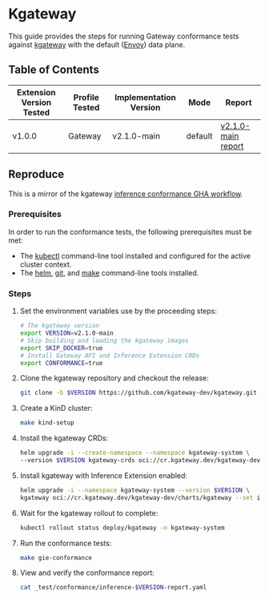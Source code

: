 # Kgateway

This guide provides the steps for running Gateway conformance tests against [kgateway](https://kgateway.dev/) with the default
([Envoy](https://www.envoyproxy.io/)) data plane.

## Table of Contents

| Extension Version Tested | Profile Tested | Implementation Version | Mode    | Report                                                                     |
|--------------------------|----------------|------------------------|---------|----------------------------------------------------------------------------|
| v1.0.0                   | Gateway        | v2.1.0-main            | default | [v2.1.0-main report](./inference-v2.1.0-main-report.yaml)   |

## Reproduce

This is a mirror of the kgateway [inference conformance GHA workflow](https://github.com/kgateway-dev/kgateway/blob/v2.0.x/.github/actions/kube-inference-extension-conformance-tests/action.yaml).

### Prerequisites

In order to run the conformance tests, the following prerequisites must be met:

- The [kubectl](https://kubernetes.io/docs/tasks/tools/) command-line tool installed and configured for the active cluster context.
- The [helm](https://github.com/helm/helm), [git](https://git-scm.com/downloads), and [make](https://www.gnu.org/software/make/) command-line tools installed.

### Steps

1. Set the environment variables use by the proceeding steps:

   ```sh
   # The kgateway version
   export VERSION=v2.1.0-main
   # Skip building and loading the kgateway images
   export SKIP_DOCKER=true
   # Install Gateway API and Inference Extension CRDs
   export CONFORMANCE=true
   ```

2. Clone the kgateway repository and checkout the release:

   ```sh
   git clone -b $VERSION https://github.com/kgateway-dev/kgateway.git && cd kgateway
   ```

3. Create a KinD cluster:

   ```sh
   make kind-setup
   ```

4. Install the kgateway CRDs:

   ```sh
   helm upgrade -i --create-namespace --namespace kgateway-system \
   --version $VERSION kgateway-crds oci://cr.kgateway.dev/kgateway-dev/charts/kgateway-crds
   ```

5. Install kgateway with Inference Extension enabled:

   ```sh
   helm upgrade -i --namespace kgateway-system --version $VERSION \
   kgateway oci://cr.kgateway.dev/kgateway-dev/charts/kgateway --set inferenceExtension.enabled=true
   ```

6. Wait for the kgateway rollout to complete:

   ```sh
   kubectl rollout status deploy/kgateway -n kgateway-system
   ```

7. Run the conformance tests:

   ```sh
   make gie-conformance
   ```

8. View and verify the conformance report:

   ```sh
   cat _test/conformance/inference-$VERSION-report.yaml
   ```
